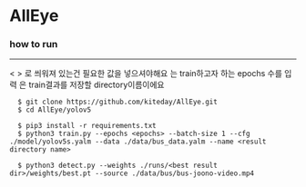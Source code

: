 # AllEye

### how to run
--------------------------------------------------------
< > 로 씌워져 있는건 필요한 값을 넣으셔야해요
<epochs> 는 train하고자 하는 epochs 수를 입력
<result directory name> 은 train결과를 저장할 directory이름이에요

```
  $ git clone https://github.com/kiteday/AllEye.git
  $ cd AllEye/yolov5
  
  $ pip3 install -r requirements.txt
  $ python3 train.py --epochs <epochs> --batch-size 1 --cfg ./model/yolov5s.yalm --data ./data/bus_data.yalm --name <result directory name> 
  
  $ python3 detect.py --weights ./runs/<best result dir>/weights/best.pt --source ./data/bus/bus-joono-video.mp4 
```
